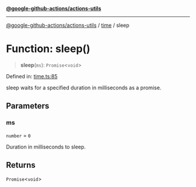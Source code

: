 [**@google-github-actions/actions-utils**](../../README.md)

***

[@google-github-actions/actions-utils](../../modules.md) / [time](../README.md) / sleep

# Function: sleep()

> **sleep**(`ms`): `Promise`\<`void`\>

Defined in: [time.ts:85](https://github.com/google-github-actions/actions-utils/blob/main/src/time.ts#L85)

sleep waits for a specified duration in milliseconds as a promise.

## Parameters

### ms

`number` = `0`

Duration in milliseconds to sleep.

## Returns

`Promise`\<`void`\>
